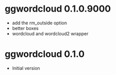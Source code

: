 # ggwordcloud 0.1.0.9000
* add the rm_outside option
* better boxes
* wordcloud and wordcloud2 wrapper

# ggwordcloud 0.1.0
* Initial version
